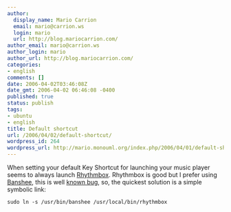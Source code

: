 ```yaml
---
author:
  display_name: Mario Carrion
  email: mario@carrion.ws
  login: mario
  url: http://blog.mariocarrion.com/
author_email: mario@carrion.ws
author_login: mario
author_url: http://blog.mariocarrion.com/
categories:
- english
comments: []
date: 2006-04-02T03:46:08Z
date_gmt: 2006-04-02 06:46:08 -0400
published: true
status: publish
tags:
- ubuntu
- english
title: Default shortcut
url: /2006/04/02/default-shortcut/
wordpress_id: 264
wordpress_url: http://mario.monouml.org/index.php/2006/04/01/default-shortcut/
---
```


<p>When setting your default Key Shortcut for launching your music player seems to always launch <a href="http://www.gnome.org/projects/rhythmbox/">Rhythmbox</a>. Rhythmbox is good but I prefer using <a href="http://www.banshee-project.org/Main_Page">Banshee</a>, this is well <a href="https://launchpad.net/distros/ubuntu/+source/control-center/+bug/4265">known bug</a>, so, the quickest solution is a simple symbolic link:</p>
<p><code lang="sh">sudo ln -s /usr/bin/banshee /usr/local/bin/rhythmbox</code></p>

